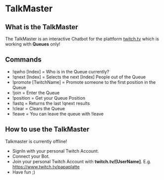 # TalkMaster

## What is the TalkMaster

The TalkMaster is an interactive Chatbot for the plattform [twitch.tv](https://www.twitch.tv/) which is working with **Queues** only!

## Commands 

- !qwho [Index] = Who is in the Queue currently?
- !qnext [Index] = Selects the next [Index] People out of the Queue
- !promote [TwitchName] = Promote someone to the first position in the Queue
- !join = Enter the Queue
- !position = Get your Queue Position
- !lastq = Returns the last !qnext results
- !clear = Clears the Queue
- !leave = You can leave the queue with !leave

## How to use the TalkMaster

Talkmaster is currently offline!
- SignIn with your personal Twitch Account.
- Connect your Bot.
- Join your personal Twitch Account with **twitch.tv/[UserName]**. E.g. https://www.twitch.tv/papaplatte
- Have fun ;)






 
